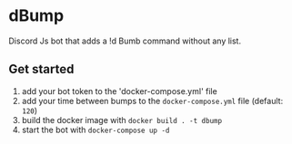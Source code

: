 # dBump
Discord Js bot that adds a !d Bumb command without any list.

## Get started

1. add your bot token to the 'docker-compose.yml' file
2. add your time between bumps to the `docker-compose.yml` file (default: `120`)
2. build the docker image with `docker build . -t dbump`
3. start the bot with `docker-compose up -d`

